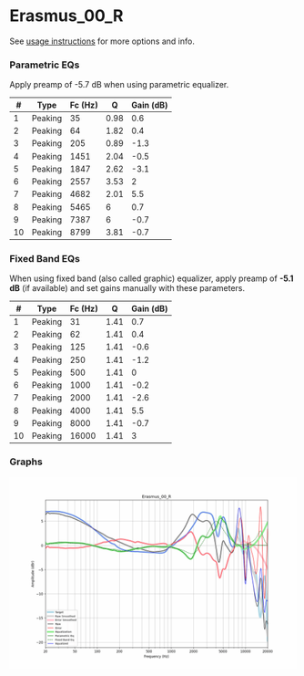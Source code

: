 # Erasmus_00_R
See [usage instructions](https://github.com/jaakkopasanen/AutoEq#usage) for more options and info.

### Parametric EQs
Apply preamp of -5.7 dB when using parametric equalizer.

|   # | Type    |   Fc (Hz) |    Q |   Gain (dB) |
|-----|---------|-----------|------|-------------|
|   1 | Peaking |        35 | 0.98 |         0.6 |
|   2 | Peaking |        64 | 1.82 |         0.4 |
|   3 | Peaking |       205 | 0.89 |        -1.3 |
|   4 | Peaking |      1451 | 2.04 |        -0.5 |
|   5 | Peaking |      1847 | 2.62 |        -3.1 |
|   6 | Peaking |      2557 | 3.53 |         2   |
|   7 | Peaking |      4682 | 2.01 |         5.5 |
|   8 | Peaking |      5465 | 6    |         0.7 |
|   9 | Peaking |      7387 | 6    |        -0.7 |
|  10 | Peaking |      8799 | 3.81 |        -0.7 |

### Fixed Band EQs
When using fixed band (also called graphic) equalizer, apply preamp of **-5.1 dB** (if available) and set gains manually with these parameters.

|   # | Type    |   Fc (Hz) |    Q |   Gain (dB) |
|-----|---------|-----------|------|-------------|
|   1 | Peaking |        31 | 1.41 |         0.7 |
|   2 | Peaking |        62 | 1.41 |         0.4 |
|   3 | Peaking |       125 | 1.41 |        -0.6 |
|   4 | Peaking |       250 | 1.41 |        -1.2 |
|   5 | Peaking |       500 | 1.41 |         0   |
|   6 | Peaking |      1000 | 1.41 |        -0.2 |
|   7 | Peaking |      2000 | 1.41 |        -2.6 |
|   8 | Peaking |      4000 | 1.41 |         5.5 |
|   9 | Peaking |      8000 | 1.41 |        -0.7 |
|  10 | Peaking |     16000 | 1.41 |         3   |

### Graphs
![](./Erasmus_00_R.png)

